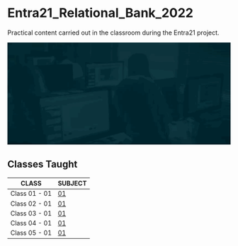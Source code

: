 # Entra21_Relational_Bank_2022
Practical content carried out in the classroom during the Entra21 project.

![Gif Entra21](./gif/entra21.gif)

## Classes Taught

| CLASS | SUBJECT |
|------|---------|
|Class 01 - 01|[01](./class_01/)|
|Class 02 - 01|[01]()|
|Class 03 - 01|[01]()|
|Class 04 - 01|[01]()|
|Class 05 - 01|[01]()|